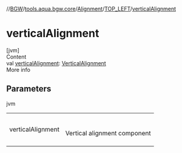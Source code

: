 //[BGW](../../../../index.md)/[tools.aqua.bgw.core](../../index.md)/[Alignment](../index.md)/[TOP_LEFT](index.md)/[verticalAlignment](vertical-alignment.md)



# verticalAlignment  
[jvm]  
Content  
val [verticalAlignment](vertical-alignment.md): [VerticalAlignment](../../-vertical-alignment/index.md)  
More info  


## Parameters  
  
jvm  
  
| | |
|---|---|
| <a name="tools.aqua.bgw.core/Alignment.TOP_LEFT/verticalAlignment/#/PointingToDeclaration/"></a>verticalAlignment| <a name="tools.aqua.bgw.core/Alignment.TOP_LEFT/verticalAlignment/#/PointingToDeclaration/"></a><br><br>Vertical alignment component<br><br>|
  
  



